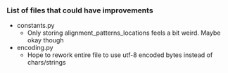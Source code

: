 ### List of files that could have improvements

- constants.py
    - Only storing alignment_patterns_locations feels a bit weird. Maybe okay though
- encoding.py
    - Hope to rework entire file to use utf-8 encoded bytes instead of chars/strings
